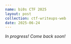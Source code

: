 ```yaml
---
name: bi0s CTF 2025
layout: post
collection: ctf-writeups-web 
date: 2025-06-24
---
```

*In progress! Come back soon!*
